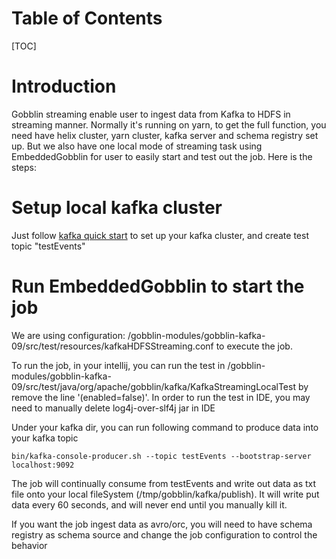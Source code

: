 # Table of Contents

[TOC]

# Introduction

Gobblin streaming enable user to ingest data from Kafka to HDFS in streaming manner. Normally it's running on yarn, to get the full function, 
you need have helix cluster, yarn cluster, kafka server and schema registry set up. But we also have one local mode of streaming task using EmbeddedGobblin
for user to easily start and test out the job. Here is the steps:

# Setup local kafka cluster 

Just follow [kafka quick start](https://kafka.apache.org/quickstart) to set up your kafka cluster, and create test topic "testEvents"

# Run EmbeddedGobblin to start the job

We are using configuration: /gobblin-modules/gobblin-kafka-09/src/test/resources/kafkaHDFSStreaming.conf to execute the job.

To run the job, in your intellij, you can run the test in /gobblin-modules/gobblin-kafka-09/src/test/java/org/apache/gobblin/kafka/KafkaStreamingLocalTest
by remove the line '(enabled=false)'. In order to run the test in IDE, you may need to manually delete log4j-over-slf4j jar in IDE 

Under your kafka dir, you can run following command to produce data into your kafka topic

`bin/kafka-console-producer.sh --topic testEvents --bootstrap-server localhost:9092`

The job will continually consume from testEvents and write out data as txt file onto your local fileSystem (/tmp/gobblin/kafka/publish). It will write put data every 60 seconds, and will never end until
you manually kill it.

If you want the job ingest data as avro/orc, you will need to have schema registry as schema source and change the job configuration to control the behavior

